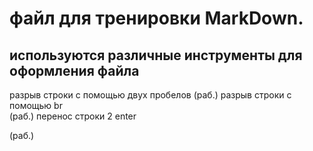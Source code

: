 # файл для тренировки MarkDown.

## используются различные инструменты для оформления файла

разрыв строки с помощью двух пробелов  (раб.)
разрыв строки с помощью br<br> (раб.)
перенос строки 2 enter

(раб.)